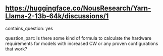 ## https://huggingface.co/NousResearch/Yarn-Llama-2-13b-64k/discussions/1

contains_question: yes

question_part: Is there some kind of formula to calculate the hardware requirements for models with increased CW or any proven configurations that work?